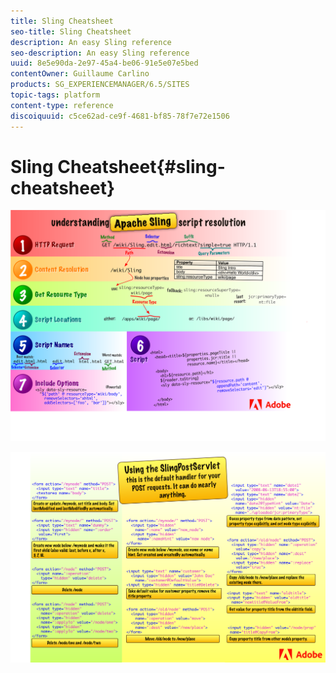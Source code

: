 ```yaml
---
title: Sling Cheatsheet
seo-title: Sling Cheatsheet
description: An easy Sling reference
seo-description: An easy Sling reference
uuid: 8e5e90da-2e97-45a4-be06-91e5e07e5bed
contentOwner: Guillaume Carlino
products: SG_EXPERIENCEMANAGER/6.5/SITES
topic-tags: platform
content-type: reference
discoiquuid: c5ce62ad-ce9f-4681-bf85-78f7e72e1506
---
```


# Sling Cheatsheet{#sling-cheatsheet}

<!-- ![chlimage_1-97](assets/chlimage_1-97.png) ![chlimage_1-98](assets/chlimage_1-98.png) -->

![Understanding Apache Sling script resolution](assets/sling-cheatsheet-01.png)  

![Using the SlingPostServlet](assets/sling-cheatsheet-02.png)

